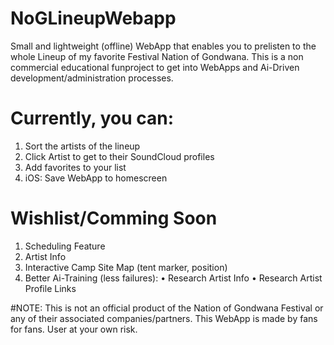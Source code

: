 # NoGLineupWebapp
Small and lightweight (offline) WebApp that enables you to prelisten to the whole Lineup of my favorite Festival Nation of Gondwana.
This is a non commercial educational funproject to get into WebApps and Ai-Driven development/administration processes.

# Currently, you can: 
1. Sort the artists of the lineup 
2. Click Artist to get to their SoundCloud profiles 
3. Add favorites to your list
4. iOS: Save WebApp to homescreen

# Wishlist/Comming Soon
1. Scheduling Feature
2. Artist Info
3. Interactive Camp Site Map (tent marker, position)
4. Better Ai-Training (less failures):
   • Research Artist Info
   • Research Artist Profile Links

#NOTE: 
This is not an official product of the Nation of Gondwana Festival or any of their associated companies/partners. This WebApp is made by fans for fans.
User at your own risk.


   
